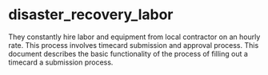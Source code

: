 # disaster_recovery_labor
They constantly hire labor and equipment from local contractor on an hourly rate. This process involves timecard submission and approval process. This document describes the basic functionality of the process of filling out a timecard a submission process.
